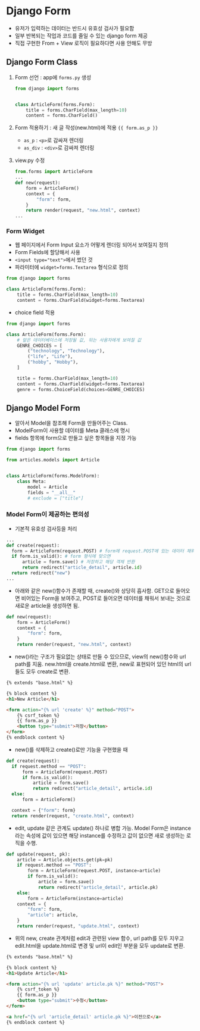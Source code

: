 # Django Form

- 유저가 입력하는 데이터는 반드시 유효성 검사가 필요함
- 일부 반복되는 작업과 코드를 줄일 수 있는 django form 제공
- 직접 구현한 From + View 로직이 필요하다면 사용 안해도 무방

## Django Form Class

1. Form 선언 : app에 `forms.py` 생성

    ```python
    from django import forms


    class ArticleForm(forms.Form):
        title = forms.CharField(max_length=10)
        content = forms.CharField()
    ```

2. Form 적용하기 : 새 글 작성(new.html)에 적용 `{{ form.as_p }}`

    - `as_p` : `<p>`로 감싸져 렌더링
    - `as_div` : `<div>`로 감싸져 렌더링

3. view.py 수정

    ```python
    from.forms import ArticleForm
    ...
    def new(request):
        form = ArticleForm()
        context = {
            "form": form,
        }
        return render(request, "new.html", context)
    ...
    ```

### Form Widget

- 웹 페이지에서 Form Input 요소가 어떻게 렌더링 되어서 보여질지 정의
- Form Fields에 할당해서 사용
- `<input type="text">`에서 썼던 것
- 파라미터에 `widget=forms.Textarea` 형식으로 정의

```python
from django import forms

class ArticleForm(forms.Form):
    title = forms.CharField(max_length=10)
    content = forms.CharField(widget=forms.Textarea)
```

- choice field 적용

```python
from django import forms

class ArticleForm(forms.Form):
    # 앞은 데이터베이스에 저장될 값, 뒤는 사용자에게 보여질 값
    GENRE_CHOICES = [
        ("technology", "Technology"),
        ("life", "Life"),
        ("hobby", "Hobby"),
    ]

    title = forms.CharField(max_length=10)
    content = forms.CharField(widget=forms.Textarea)
    genre = forms.ChoiceField(choices=GENRE_CHOICES)
```

## Django Model Form

- 알아서 Model을 참조해 Form을 만들어주는 Class.
- ModelForm이 사용할 데이터를 Meta 클래스에 명시
- fields 항목에 form으로 만들고 싶은 항목들을 지정 가능

```python
from django import forms

from articles.models import Article


class ArticleForm(forms.ModelForm):
    class Meta:
        model = Article
        fields = "__all__"
        # exclude = ["title"]
```

### Model Form이 제공하는 편의성

- 기본적 유효성 검사등을 처리

```python
...
def create(request):
  form = ArticleForm(request.POST) # form에 request.POST에 있는 데이터 채워
  if form.is_valid(): # form 형식에 맞으면
      article = form.save() # 저장하고 해당 객체 반환 
      return redirect("article_detail", article.id)
  return redirect("new")
...
```

- 아래와 같은 new()함수가 존재할 때, create()와 상당히 흡사함. GET으로 들어오면 비어있는 Form을 보여주고, POST로 들어오면 데이터를 채워서 보내는 것으로 새로운 article을 생성하면 됨.

```python
def new(request):
    form = ArticleForm()
    context = {
        "form": form,
    }
    return render(request, "new.html", context)
```

- new()라는 구조가 필요없는 상태로 만들 수 있으므로, view의 new()함수와 url path를 지움. new.html을 create.html로 변환, new로 표현되어 있던 html의 url들도 모두 create로 변환.

```html
{% extends "base.html" %}

{% block content %}
<h1>New Article</h1>

<form action="{% url 'create' %}" method="POST">
    {% csrf_token %}
    {{ form.as_p }}
    <button type="submit">저장</button>
</form>
{% endblock content %}
```

- new()를 삭제하고 create()로만 기능을 구현했을 때

```python
def create(request):
  if request.method == "POST":
      form = ArticleForm(request.POST)
      if form.is_valid():
          article = form.save()
          return redirect("article_detail", article.id)
  else:
      form = ArticleForm()

  context = {"form": form}
  return render(request, "create.html", context)
```

- edit, update 같은 관계도 update() 하나로 병합 가능. Model Form은 instance라는 속성에 값이 있으면 해당 instance를 수정하고 값이 없으면 새로 생성하는 로직을 수행.

```python
def update(request, pk):
    article = Article.objects.get(pk=pk)
    if request.method == "POST":
        form = ArticleForm(request.POST, instance=article)
        if form.is_valid():
            article = form.save()
            return redirect("article_detail", article.pk)
    else:
        form = ArticleForm(instance=article)
    context = {
        "form": form,
        "article": article,
    }
    return render(request, "update.html", context)
```

- 위의 new, create 관계처럼 edit과 관련된 view 함수, url path를 모두 지우고 edit.html을 update.html로 변경 및 url이 edit인 부분을 모두 update로 변환.

```html
{% extends "base.html" %}

{% block content %}
<h1>Update Article</h1>

<form action="{% url 'update' article.pk %}" method="POST">
    {% csrf_token %}
    {{ form.as_p }}
    <button type="submit">수정</button>
</form>

<a href="{% url 'article_detail' article.pk %}">이전으로</a>
{% endblock content %}
```
